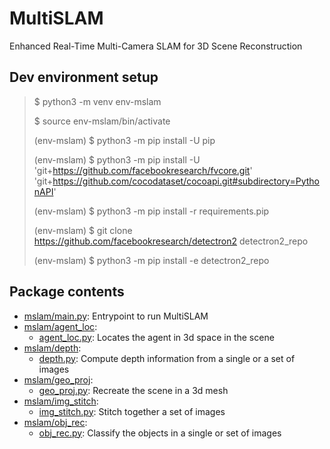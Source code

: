 # MultiSLAM
Enhanced Real-Time Multi-Camera SLAM for 3D Scene Reconstruction

## Dev environment setup
>   $ python3 -m venv env-mslam
>
>   $ source env-mslam/bin/activate
>
>   (env-mslam) $ python3 -m pip install -U pip
>
>   (env-mslam) $ python3 -m pip install -U 'git+https://github.com/facebookresearch/fvcore.git' 'git+https://github.com/cocodataset/cocoapi.git#subdirectory=PythonAPI'
>
>   (env-mslam) $ python3 -m pip install -r requirements.pip
>
>   (env-mslam) $ git clone https://github.com/facebookresearch/detectron2 detectron2_repo
>
>   (env-mslam) $ python3 -m pip install -e detectron2_repo



## Package contents
* [mslam/main.py](mslam/main.py): Entrypoint to run MultiSLAM
* [mslam/agent_loc](mslam/agent_loc):
    - [agent_loc.py](mslam/agent_loc/agent_loc.py): Locates the agent in 3d space in the scene
* [mslam/depth](mslam/depth):
    - [depth.py](mslam/depth/depth.py): Compute depth information from a single or a set of images
* [mslam/geo_proj](mslam/geo_proj):
    - [geo_proj.py](mslam/geo_proj/geo_proj.py): Recreate the scene in a 3d mesh
* [mslam/img_stitch](mslam/img_stitch):
    - [img_stitch.py](mslam/img_stitch/img_stich.py): Stitch together a set of images
* [mslam/obj_rec](mslam/obj_rec):
    - [obj_rec.py](mslam/obj_rec/obj_rec.py): Classify the objects in a single or set of images